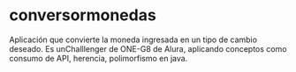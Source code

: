 # conversormonedas
Aplicación que convierte la moneda ingresada en un tipo de cambio deseado. Es unChalllenger de ONE-G8 de Alura, aplicando conceptos como consumo de API, herencia, polimorfismo en java.
